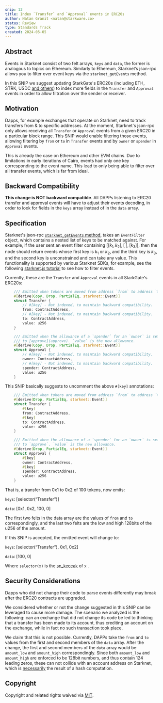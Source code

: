 ```yaml
---
snip: 13
title: Index `Transfer` and `Approval` events in ERC20s
author: Natan Granit <natan@starkware.co>
status: Review
type: Standards Track
created: 2024-05-05
---
```


## Abstract

Events in Starknet consist of two felt arrays, `keys` and `data`, the former is analogous to topics on Ethereum. Similarly to Ethereum, Starknet’s json-rpc allows you to filter over event keys via the `starknet_getEvents` method.

In this SNIP we suggest updating StarkGate's ERC20s (including ETH, STRK, USDC [and others](https://github.com/starknet-io/starknet-addresses/blob/master/bridged_tokens/mainnet.json)) to index more fields in the `Transfer` and `Approval` events in order to allow filtration over the sender or receiver.

## Motivation

Dapps, for example exchanges that operate on Starknet, need to track transfers from & to specific addresses. At the moment, Starknet's json-rpc only allows receiving all `Transfer` or `Approval` events from a given ERC20 in a particular block range. This SNIP would enable filtering those events, allowing filtering by `from` or `to` in `Transfer` events and by `owner` or `spender` in `Approval` events.

This is already the case on Ethereum and other EVM chains. Due to limitations in early iterations of Cairo, events had only one key corresponding to the event name. This lead to only being able to filter over all transfer events, which is far from ideal.

## Backward Compatibility

**This change is NOT backward compatible**. All DAPPs listening to ERC20 transfer and approval events will have to adjust their events decoding, in order to look for fields in the `keys` array instead of in the `data` array.

## Specification

Starknet's json-rpc [`starknet_getEvents` method](https://github.com/starkware-libs/starknet-specs/blob/76bdde23c7dae370a3340e40f7ca2ef2520e75b9/api/starknet_api_openrpc.json#L798), takes an `EventFilter` object, which contains a nested list of keys to be matched against. For example, if the user sent an event filter containing $\big[[k_1, k_2], [\;], [k_3]\big]$, then the node should return events whose first key is $k_1$ or $k_2$, and the third key is $k_3$, and the second key is unconstrained and can take any value. This functionality is supported by various Starknet SDKs, for example, see the following [starknet.js tutorial](https://www.starknetjs.com/docs/guides/events#without-transaction-hash) to see how to filter events.

Currently, these are the `Transfer` and `Approval` events in all StarkGate's ERC20s:

```rust
    /// Emitted when tokens are moved from address `from` to address `to`.
    #[derive(Copy, Drop, PartialEq, starknet::Event)]
    struct Transfer {
        // #[key] - Not indexed, to maintain backward compatibility.
        from: ContractAddress,
        // #[key] - Not indexed, to maintain backward compatibility.
        to: ContractAddress,
        value: u256
    }

    /// Emitted when the allowance of a `spender` for an `owner` is set by a call
    /// to [approve](approve). `value` is the new allowance.
    #[derive(Copy, Drop, PartialEq, starknet::Event)]
    struct Approval {
        // #[key] - Not indexed, to maintain backward compatibility.
        owner: ContractAddress,
        // #[key] - Not indexed, to maintain backward compatibility.
        spender: ContractAddress,
        value: u256
    }
```
This SNIP basically suggests to uncomment the above `#[key]` annotations:

```rust
    /// Emitted when tokens are moved from address `from` to address `to`.
    #[derive(Drop, PartialEq, starknet::Event)]
    struct Transfer {
        #[key]
        from: ContractAddress,
        #[key]
        to: ContractAddress,
        value: u256
    }

    /// Emitted when the allowance of a `spender` for an `owner` is set by a call
    /// to `approve`. `value` is the new allowance.
    #[derive(Drop, PartialEq, starknet::Event)]
    struct Approval {
        #[key]
        owner: ContractAddress,
        #[key]
        spender: ContractAddress,
        value: u256
    }
```
That is, a transfer from 0x1 to 0x2 of 100 tokens, now emits:

`keys`: [selector(“Transfer”)]

`data`: [0x1, 0x2, 100, 0]

The first two felts in the data array are the values of `from` and `to` correspondingly, and the last two felts are the low and high 128bits of the u256 of the amount.

If this SNIP is accepted, the emitted event will change to:

`keys`: [selector(“Transfer”), 0x1, 0x2]

`data`: [100, 0]

Where `selector(x)` is the [sn_keccak](https://docs.starknet.io/documentation/architecture_and_concepts/Cryptography/hash-functions/#starknet_keccak) of `x`    .

## Security Considerations

Dapps who did not change their code to parse events differently may break after the ERC20 contracts are upgraded.

We considered whether or not the change suggested in this SNIP can be leveraged to cause more damage. The scenario we analyzed is the following: can an exchange that did not change its code be led to thinking that a transfer has been made to its account, thus crediting an account on the exchange, while in fact no such transaction took place.

We claim that this is not possible. Currently, DAPPs take the `from` and `to` values from the first and second members of the `data` array. After the change, the first and second members of the `data` array would be `amount_low` and `amount_high` correspondingly. Since both `amount_low` and `amount_high` are enforced to be 128bit numbers, and thus contain 124 leading zeros, these can not collide with an account address on Starknet, which is [necessarily](https://docs.starknet.io/documentation/architecture_and_concepts/Smart_Contracts/contract-address/) the result of a hash computation.

## Copyright

Copyright and related rights waived via [MIT](../LICENSE).
